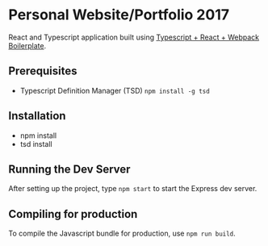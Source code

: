 Personal Website/Portfolio 2017
=======================================

React and Typescript application built using [Typescript + React + Webpack Boilerplate](https://github.com/keokilee/react-typescript-boilerplate).

Prerequisites
----------------------------------
* Typescript Definition Manager (TSD) `npm install -g tsd`

Installation
--------------------------------------
* npm install
* tsd install

Running the Dev Server
--------------------------------------
After setting up the project, type `npm start` to start the Express dev server.

Compiling for production
---------------------------------------
To compile the Javascript bundle for production, use `npm run build`.
